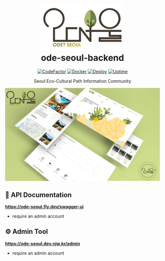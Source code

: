 <h1 align="center">
  <img height="150" src="logo.svg" alt="Logo">
  <br>ode-seoul-backend
</h1>

<div align="center">

[![CodeFactor](https://www.codefactor.io/repository/github/ode-seoul/ode-seoul-backend/badge/master)](https://www.codefactor.io/repository/github/ode-seoul/ode-seoul-backend/overview/master)
[![Docker](https://img.shields.io/docker/v/njw1204/ode-seoul?label=docker)](https://hub.docker.com/r/njw1204/ode-seoul)
[![Deploy](https://img.shields.io/github/actions/workflow/status/ODE-SEOUL/ode-seoul-backend/deploy.yml?branch=master&label=deploy)](https://github.com/ODE-SEOUL/ode-seoul-backend/actions/workflows/deploy.yml)
[![Uptime](https://uptime.betterstack.com/status-badges/v1/monitor/q289.svg)](https://ode-seoul.betteruptime.com)

Seoul Eco-Cultural Path Information Community

</div>

![Intro](intro.jpg)

## 📔 API Documentation

**https://ode-seoul.fly.dev/swagger-ui**

- require an admin account

## ⚙️ Admin Tool

**https://ode-seoul.dev.njw.kr/admin**

- require an admin account
